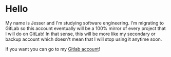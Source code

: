 # Hello

My name is Jesser and I'm studying software engineering. I'm migrating to GitLab so this account eventually will be a 100% mirror of every project that I will do on GitLab!
In that sense, this will be more like my secondary or backup account which doesn't mean that I will stop using it anytime soon.

If you want you can go to my [Gitlab account][1]!

[1]: https://gitlab.com/jesseruu
